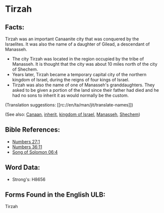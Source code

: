 # Tirzah

## Facts:

Tirzah was an important Canaanite city that was conquered by the Israelites. It was also the name of a daughter of Gilead, a descendant of Manasseh.

* The city Tirzah was located in the region occupied by the tribe of Manasseh. It is thought that the city was about 10 miles north of the city of Shechem.
* Years later, Tirzah became a temporary capital city of the northern kingdom of Israel, during the reigns of four kings of Israel.
* Tirzah was also the name of one of Manasseh's granddaughters. They asked to be given a portion of the land since their father had died and he had no sons to inherit it as would normally be the custom.

(Translation suggestions: [[rc://en/ta/man/jit/translate-names]])

(See also: [Canaan](../names/canaan.md), [inherit](../kt/inherit.md), [kingdom of Israel](../names/kingdomofisrael.md), [Manasseh](../names/manasseh.md), [Shechem](../names/shechem.md))

## Bible References:

* [Numbers 27:1](rc://en/tn/help/num/27/01)
* [Numbers 36:11](rc://en/tn/help/num/36/11)
* [Song of Solomon 06:4](rc://en/tn/help/sng/06/04)

## Word Data:

* Strong's: H8656

## Forms Found in the English ULB:

Tirzah
